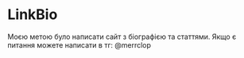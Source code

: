 # LinkBio
Моєю метою було написати сайт з біографією та статтями.
Якщо є питання можете написати в тг: @merrclop
 
